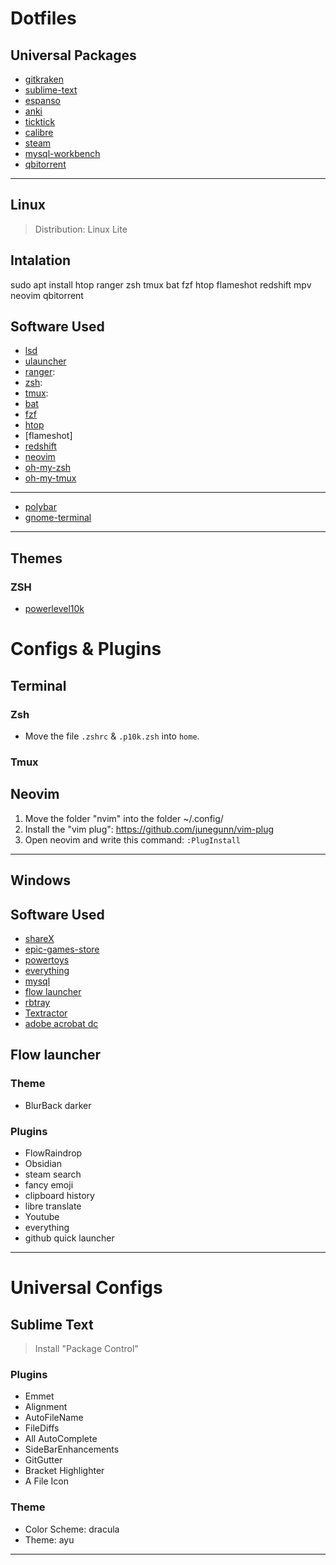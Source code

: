 # Dotfiles

## Universal Packages

- [gitkraken](https://snapcraft.io/install/gitkraken/)
- [sublime-text](https://www.sublimetext.com/)
- [espanso](https://espanso.org/)
- [anki](https://apps.ankiweb.net/)
- [ticktick](https://ticktick.com/)
- [calibre](https://calibre-ebook.com/download)
- [steam](https://store.steampowered.com/about/)
- [mysql-workbench]()
- [qbitorrent](https://www.qbittorrent.org/)

---

## Linux

> Distribution: Linux Lite

## Intalation

sudo apt install htop ranger zsh tmux bat fzf htop flameshot redshift mpv neovim qbitorrent

## Software Used

- [lsd](https://github.com/Peltoche/lsd)
- [ulauncher]()
- [ranger](https://github.com/ranger/ranger):
- [zsh](https://github.com/zsh-users/zsh): 
- [tmux](https://github.com/tmux/tmux): 
- [bat](https://github.com/sharkdp/bat)
- [fzf](https://github.com/junegunn/fzf)
- [htop](https://htop.dev/)
- [flameshot]
- [redshift](https://github.com/jonls/redshift)
- [neovim](https://github.com/neovim/neovim)
- [oh-my-zsh](https://github.com/ohmyzsh/ohmyzsh)
- [oh-my-tmux](https://github.com/gpakosz/.tmux)

---

- [polybar](https://github.com/polybar/polybar)
- [gnome-terminal](https://github.com/GNOME/gnome-terminal)

---

## Themes

### ZSH
- [powerlevel10k](https://github.com/romkatv/powerlevel10k)

# Configs & Plugins
## Terminal

### Zsh
- Move the file `.zshrc` & `.p10k.zsh` into `home`.

### Tmux

## Neovim

1. Move the folder "nvim" into the folder ~/.config/
2. Install the "vim plug": https://github.com/junegunn/vim-plug
3. Open neovim and write this command: `:PlugInstall`

---

## Windows

## Software Used

- [shareX](https://getsharex.com/)
- [epic-games-store](https://store.epicgames.com/es-MX/)
- [powertoys](https://docs.microsoft.com/en-us/windows/powertoys/)
- [everything](https://www.voidtools.com/)
- [mysql]()
- [flow launcher](https://www.flowlauncher.com/)
- [rbtray](http://rbtray.sourceforge.net/)
- [Textractor](https://github.com/Artikash/Textractor)
- [adobe acrobat dc]()

## Flow launcher

### Theme
- BlurBack darker

### Plugins
- FlowRaindrop
- Obsidian
- steam search
- fancy emoji
- clipboard history
- libre translate
- Youtube
- everything
- github quick launcher

---

# Universal Configs

## Sublime Text
> Install "Package Control"

### Plugins
- Emmet
- Alignment
- AutoFileName
- FileDiffs
- All AutoComplete
- SideBarEnhancements
- GitGutter
- Bracket Highlighter
- A File Icon

### Theme
- Color Scheme: dracula
- Theme: ayu

---